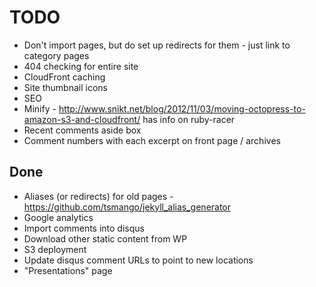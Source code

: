 # TODO

* Don't import pages, but do set up redirects for them - just link to category pages 
* 404 checking for entire site
* CloudFront caching
* Site thumbnail icons
* SEO
* Minify - http://www.snikt.net/blog/2012/11/03/moving-octopress-to-amazon-s3-and-cloudfront/ has info on ruby-racer
* Recent comments aside box
* Comment numbers with each excerpt on front page / archives

## Done

* Aliases (or redirects) for old pages - https://github.com/tsmango/jekyll_alias_generator
* Google analytics
* Import comments into disqus
* Download other static content from WP
* S3 deployment
* Update disqus comment URLs to point to new locations
* "Presentations" page

